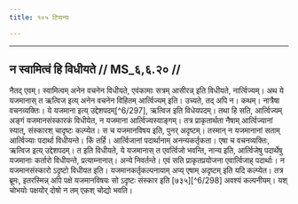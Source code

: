 ```yaml
---
title: १०५ टिप्पन्यः

---
```


[^6/294]: E1,6; E2: satraphalaṃ

[^6/295]: E1,6; E2: brāhmaṇānāṃ śakyam

[^6/296]: E2: 5,333; E6: 2,192

____________________________________________


## न स्वामित्वं हि विधीयते // MS_६,६.२० //

नैतद् एवम्। स्वामित्वम् अनेन वचनेन विधीयते, एवंकामाः सत्रम् आसीरन्न् इति विधीयते, नार्त्विज्यम्। अथ ये यजमानास् त ऋत्विज इत्य् अनेन वचनेन विहितम् आर्त्विज्यम् इति। उच्यते, तद् अपि न। कथम्। नात्रैषा वचनव्यक्तिः। ये यजमाना इत्य् उद्देशपदम्[^6/297], ऋत्विज इति विधेयपदम्। तथा हि सति, आर्त्विज्यम् अङ्गं यजमानसंस्कारकं विधीयेत, न यजमाना आर्त्विज्यस्याङ्गम्। तत्र प्राकृतार्थता नैषाम् आर्त्विज्यानां स्यात्, संस्कारश् चादृष्टः कल्प्येत। स च यजमानविषय इति, पुनर् अदृष्टम्। तस्मान् न यजमानानां सताम् आर्त्विज्याः पदार्था विधीयन्ते। किं तर्हि। आर्त्विजानां पदार्थानाम् अनन्यकर्तृकता। एषा च वचनव्यक्तिः, ऋत्विज इत्य् उद्देशपदम्। त इति विधीयते, ये यजमानास् त एवर्त्विजो भवन्ति, नान्य इति, आर्त्विजेषु पदार्थेषु यजमानाः कर्तारो विधीयन्ते, प्रत्याम्नानात्। अन्ये निवर्तन्ते। एवं सति प्राकृतप्रयोजना एवार्त्विजाह् पदार्थाः। न यजमानसंस्कारो ऽदृष्टो विधीयत इति। यजमानकर्तृकल्पनायाम् अप्य् एषाम् अदृष्टम् इति यदि कल्प्येत। तत्र ब्रूमः, इतरस्मिन्न् अपि पक्षे यजमानविषयः सो ऽदृष्टः संस्कार इति [७३५][^6/298] अवश्यं कल्पनीयम्। यश् चोभयोः पक्षयोर् दोषो न तम् एकश् चोद्यो भवति।
